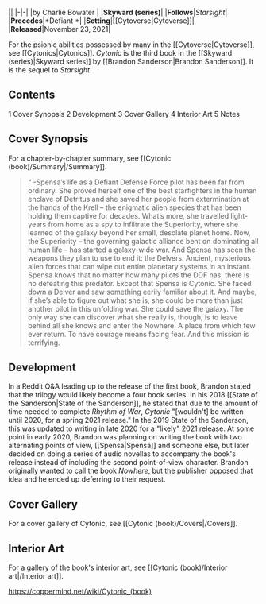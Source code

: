 |**<Cytonic>**|
|-|-|
|by  Charlie Bowater |
|**Skyward (series)**|
|**Follows**|*Starsight*|
|**Precedes**|*Defiant *|
|**Setting**|[[Cytoverse\|Cytoverse]]|
|**Released**|November 23, 2021|

For the psionic abilities possessed by many in the [[Cytoverse\|Cytoverse]], see [[Cytonics\|Cytonics]].
*Cytonic* is the third book in the [[Skyward (series)\|Skyward series]] by [[Brandon Sanderson\|Brandon Sanderson]]. It is the sequel to *Starsight*.

## Contents

1 Cover Synopsis
2 Development
3 Cover Gallery
4 Interior Art
5 Notes


## Cover Synopsis
For a chapter-by-chapter summary, see [[Cytonic (book)/Summary\|/Summary]].
>“
\-Spensa’s life as a Defiant Defense Force pilot has been far from ordinary.
She proved herself one of the best starfighters in the human enclave of Detritus and she saved her people from extermination at the hands of the Krell – the enigmatic alien species that has been holding them captive for decades. What’s more, she travelled light-years from home as a spy to infiltrate the Superiority, where she learned of the galaxy beyond her small, desolate planet home. Now, the Superiority – the governing galactic alliance bent on dominating all human life – has started a galaxy-wide war. And Spensa has seen the weapons they plan to use to end it: the Delvers. Ancient, mysterious alien forces that can wipe out entire planetary systems in an instant.
Spensa knows that no matter how many pilots the DDF has, there is no defeating this predator.
Except that Spensa is Cytonic. She faced down a Delver and saw something eerily familiar about it. And maybe, if she’s able to figure out what she is, she could be more than just another pilot in this unfolding war. She could save the galaxy. The only way she can discover what she really is, though, is to leave behind all she knows and enter the Nowhere. A place from which few ever return.
To have courage means facing fear. And this mission is terrifying.


## Development
In a Reddit Q&A leading up to the release of the first book, Brandon stated that the trilogy would likely become a four book series. In his 2018 [[State of the Sanderson\|State of the Sanderson]], he stated that due to the amount of time needed to complete *Rhythm of War*, *Cytonic* "[wouldn't] be written until 2020, for a spring 2021 release." In the 2019 State of the Sanderson, this was updated to writing in late 2020 for a "likely" 2021 release.
At some point in early 2020, Brandon was planning on writing the book with two alternating points of view, [[Spensa\|Spensa]] and someone else, but later decided on doing a series of audio novellas to accompany the book's release instead of including the second point-of-view character.
Brandon originally wanted to call the book *Nowhere*, but the publisher opposed that idea and he ended up deferring to their request.

## Cover Gallery
For a cover gallery of Cytonic, see [[Cytonic (book)/Covers\|/Covers]].
## Interior Art
For a gallery of the book's interior art, see [[Cytonic (book)/Interior art\|/Interior art]].


https://coppermind.net/wiki/Cytonic_(book)